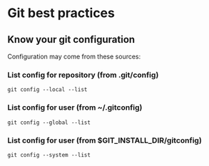 # Git best practices

## Know your git configuration

Configuration may come from these sources:

### List config for repository (from .git/config)
```
git config --local --list 
```
### List config for user (from ~/.gitconfig)
```
git config --global --list
```
### List config for user (from $GIT_INSTALL_DIR/gitconfig)
```
git config --system --list
```





